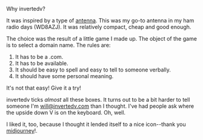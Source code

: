 
Why invertedv?

It was inspired by a type of [antenna](https://en.wikipedia.org/wiki/Inverted_vee_antenna). This was my
go-to antenna in my ham radio days (WD8AZJ). It was relatively compact, cheap and good enough.

The choice was the result of a little game I made up.  The object of the game is to select a domain
name.  The rules are:

1. It has to be a .com.
2. It has to be available.
3. It should be easy to spell and easy to tell to someone verbally.
4. It should have some personal meaning.

It's not that easy! Give it a try!

invertedv ticks *almost* all these boxes.  It turns out to be a bit harder to tell someone I'm
will@invertedv.com than I thought. I've had people ask where the upside down V is on the keyboard.
Oh, well.

I liked it, too, because I thought it lended itself to a nice icon--thank you
[midjourney](https://midjourney.com)!.

